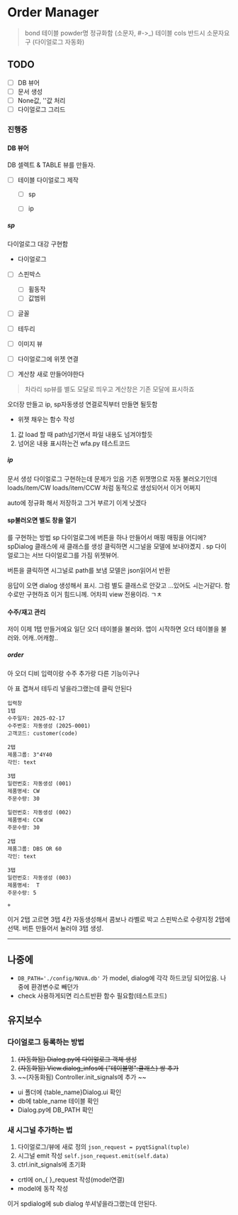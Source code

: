 

# Order Manager

> bond 테이블 powder명 정규화함 (소문자, #->_)
> 테이블 cols 반드시 소문자요구 (다이얼로그 자동화)

## TODO
- [ ] DB 뷰어
- [ ] 문서 생성
- [ ] None값, ''값 처리
- [ ] 다이얼로그 그리드 

### 진행중 

#### DB 뷰어
DB 셀렉트 & TABLE 뷰를 만들자. 
- [ ] 테이블 다이얼로그 제작
    - [ ] sp
    - [ ] ip


##### sp
다이얼로그 대강 구현함

- 다이얼로그
- [ ] 스핀박스
    - [ ] 휠동작
    - [ ] 값범위
- [ ] 글꼴
- [ ] 테두리
- [ ] 이미지 뷰
- [ ] 다이얼로그에 위젯 연결

- [ ] 계산창 새로 만들어야한다
> 차라리 sp뷰를 별도 모달로 띄우고 계산창은 기존 모달에 표시하죠

오더장 만들고 ip, sp자동생성 연결로직부터 만들면 될듯함

- 위젯 채우는 함수 작성
1. 값 load 할 때 path넘기면서 파일 내용도 넘겨야할듯
2. 넘어온 내용 표시하는건 wfa.py 테스트코드

##### ip
문서 생성
다이얼로그 구현하는데 문제가 있음
기존 위젯명으로 자동 불러오기인데 
loads/item/CW
loads/item/CCW
처럼 동적으로 생성되어서 이거 어쩌지 

auto에 정규화 해서 저장하고 그거 부르기
이게 낫겠다 

#### sp불러오면 별도 창을 열기
를 구현하는 방법
sp 다이얼로그에 버튼을 하나 만들어서 매핑
매핑을 어디에?
spDialog 클래스에 새 클래스를 생성 
클릭하면 시그널을 모델에 보내야곘지 . 
sp 다이얼로그는 서브 다이얼로그를 가짐
위젯뷰어. 

버튼을 클릭하면 시그널로 path를 보냄
모델은 json읽어서 반환

응답이 오면 dialog 생성해서 표시. 
그럼 별도 클래스로 안갖고 ...있어도 ㅚ는거같다. 
함수로만 구현하죠 이거 
힘드니께. 어차피 view 전용이라. ㄱㅊ 


#### 수주/재고 관리
저이 이제 1탭 만들거에요
일단 오더 테이블을 불러와.
앱이 시작하면 오더 테이블을 불러와.
어캐..어캐함..



##### order

아 오더 디비 입력이랑
수주 추가랑 다른 기능이구나 


아 표 겹쳐서 테두리 넣을라그랬는데 
클릭 안된다 


```
입력창
1탭
수주일자: 2025-02-17
수주번호: 자동생성 (2025-0001)
고객코드: customer(code)

2탭
제품그룹: 3"4Y40
각인: text

3탭
일련번호: 자동생성 (001)
제품명세: CW
주문수량: 30

일련번호: 자동생성 (002)
제품명세: CCW
주문수량: 30

2탭
제품그룹: DBS OR 60
각인: text

3탭
일련번호: 자동생성 (003)
제품명세:  T
주문수량: 5

+
```

이거 2탭 고르면 3탭 4칸 자동생성해서 콤보나 라벨로 박고
스핀박스로 수량지정
2탭에 선택. 버튼 만들어서 눌러야 3탭 생성. 





***

## 나중에

- `DB_PATH='./config/NOVA.db'` 가 model, dialog에 각각 하드코딩 되어있음. 나중에 환경변수로 빼던가 
- check 사용하게되면 리스트반환 함수 필요함(테스트코드)




## 유지보수

### 다이얼로그 등록하는 방법
1. ~~(자동화됨) Dialog.py에 다이얼로그 객체 생성~~
2. ~~(자동화됨) View.dialog_infos에 {"테이블명":클래스} 쌍 추가~~
3. ~~(자동화됨) Controller.init_signals에 추가 ~~

- ui 폴더에 {table_name}Dialog.ui 확인
- db에 table_name 테이블 확인
- Dialog.py에 DB_PATH 확인

### 새 시그널 추가하는 법
1. 다이얼로그/뷰에 새로 정의 `json_request = pyqtSignal(tuple)`
2. 시그널 emit 작성 `self.json_request.emit(self.data)`
3. ctrl.init_signals에 초기화 
 - crtl에 on_{ }_request 작성(model연결)
 - model에 동작 작성 

이거 spdialog에 sub dialog 쑤셔넣을라그랬는데 안된다. 

